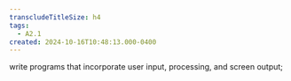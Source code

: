 ```yaml
---
transcludeTitleSize: h4
tags:
  - A2.1
created: 2024-10-16T10:48:13.000-0400
---
```

write programs that incorporate user input, processing, and screen output;